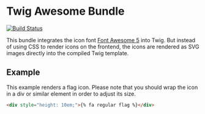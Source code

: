 # Twig Awesome Bundle

[![Build Status](https://travis-ci.org/derrabus/twig-awesome-bundle.svg?branch=master)](https://travis-ci.org/derrabus/twig-awesome-bundle)

This bundle integrates the icon font [Font Awesome 5](http://fontawesome.io/) into Twig. But instead of using CSS to
render icons on the frontend, the icons are rendered as SVG images directly into the compiled Twig template.

## Example

This example renders a flag icon. Please note that you should wrap the icon in a div or similar element in order to
adjust its size.

```html
<div style="height: 10em;">{% fa regular flag %}</div>
```
